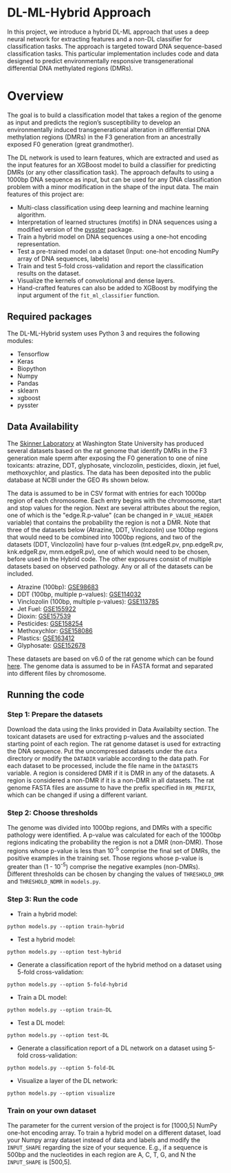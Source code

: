 # DL-ML-Hybrid Approach

In this project, we introduce a hybrid DL-ML approach that uses a deep neural network for extracting features and a non-DL classifier for classification tasks. The approach is targeted toward DNA sequence-based classification tasks. This particular implementation includes code and data designed to predict environmentally responsive transgenerational differential DNA methylated regions (DMRs). 

# Overview

The goal is to build a classification model that takes a region of the genome as input and predicts the region’s susceptibility to develop an environmentally induced transgenerational alteration in differential DNA methylation regions (DMRs) in the F3 generation from an ancestrally exposed F0 generation (great grandmother). 

The DL network is used to learn features, which are extracted and used as the input features for an XGBoost model to build a classifier for predicting DMRs (or any other classification task). The approach defaults to using a 1000bp DNA sequence as input, but can be used for any DNA classification problem with a minor modification in the shape of the input data. The main features of this project are: 

* Multi-class classification using deep learning and machine learning algorithm.
* Interpretation of learned structures (motifs) in DNA sequences using a modified version of the [pysster](https://github.com/budach/pysster) package.
* Train a hybrid model on DNA sequences using a one-hot encoding representation. 
* Test a pre-trained model on a dataset (Input: one-hot encoding NumPy array of DNA sequences, labels)
* Train and test 5-fold cross-validation and report the classification results on the dataset. 
* Visualize the kernels of convolutional and dense layers.
* Hand-crafted features can also be added to XGBoost by modifying the input argument of the `fit_ml_classifier` function.

## Required packages

The DL-ML-Hybrid system uses Python 3 and requires the following modules: 

* Tensorflow
* Keras
* Biopython
* Numpy
* Pandas 
* sklearn
* xgboost
* pysster

## Data Availability 

The [Skinner Laboratory](https://skinner.wsu.edu) at Washington State University has produced several datasets based on the rat genome that identify DMRs in the F3 generation male sperm after exposing the F0 generation to one of nine toxicants: atrazine, DDT, glyphosate, vinclozolin, pesticides, dioxin, jet fuel, methoxychlor, and plastics. The data has been deposited into the public database at NCBI under the GEO #s shown below.

The data is assumed to be in CSV format with entries for each 1000bp region of each chromosome. Each entry begins with the chromosome, start and stop values for the region. Next are several attributes about the region, one of which is the "edge.R.p-value" (can be changed in `P_VALUE_HEADER` variable) that contains the probability the region is not a DMR. Note that three of the datasets below (Atrazine, DDT, Vinclozolin) use 100bp regions that would need to be combined into 1000bp regions, and two of the datasets (DDT, Vinclozolin) have four p-values (tnt.edgeR.pv, pnp.edgeR.pv, knk.edgeR.pv, mnm.edgeR.pv), one of which would need to be chosen, before used in the Hybrid code. The other exposures consist of multiple datasets based on observed pathology. Any or all of the datasets can be included.

* Atrazine (100bp): [GSE98683](https://www.ncbi.nlm.nih.gov/geo/query/acc.cgi?acc=GSE98683)
* DDT (100bp, multiple p-values): [GSE114032](https://www.ncbi.nlm.nih.gov/geo/query/acc.cgi?acc=GSE114032)
* Vinclozolin (100bp, multiple p-values): [GSE113785](https://www.ncbi.nlm.nih.gov/geo/query/acc.cgi?acc=GSE113785)
* Jet Fuel: [GSE155922](https://www.ncbi.nlm.nih.gov/geo/query/acc.cgi?acc=GSE155922)
* Dioxin: [GSE157539](https://www.ncbi.nlm.nih.gov/geo/query/acc.cgi?acc=GSE157539)
* Pesticides: [GSE158254](https://www.ncbi.nlm.nih.gov/geo/query/acc.cgi?acc=GSE158254)
* Methoxychlor: [GSE158086](https://www.ncbi.nlm.nih.gov/geo/query/acc.cgi?acc=GSE158086)
* Plastics: [GSE163412](https://www.ncbi.nlm.nih.gov/geo/query/acc.cgi?acc=GSE163412)
* Glyphosate: [GSE152678](https://www.ncbi.nlm.nih.gov/geo/query/acc.cgi?acc=GSE152678)

These datasets are based on v6.0 of the rat genome which can be found [here](https://ftp.ensembl.org/pub/release-104/fasta/rattus_norvegicus/dna/). The genome data is assumed to be in FASTA format and separated into different files by chromosome.

## Running the code

### Step 1: Prepare the datasets

Download the data using the links provided in Data Availabilty section. The toxicant datasets are used for extracting p-values and the associated starting point of each region. The rat genome dataset is used for extracting the DNA sequence. Put the uncompressed datasets under the `data` directory or modify the `DATADIR` variable according to the data path. For each dataset to be processed, include the file name in the `DATASETS` variable. A region is considered DMR if it is DMR in any of the datasets. A region is considered a non-DMR if it is a non-DMR in all datasets. The rat genome FASTA files are assume to have the prefix specified in `RN_PREFIX`, which can be changed if using a different variant.

### Step 2: Choose thresholds

The genome was divided into 1000bp regions, and DMRs with a specific pathology were identified. A p-value was calculated for each of the 1000bp regions indicating the probability the region is not a DMR (non-DMR). Those regions whose p-value is less than 10<sup>-5</sup> comprise the final set of DMRs, the positive examples in the training set. Those regions whose p-value is greater than (1 - 10<sup>-5</sup>) comprise the negative examples (non-DMRs). Different thresholds can be chosen by changing the values of `THRESHOLD_DMR` and `THRESHOLD_NDMR` in `models.py`.

### Step 3: Run the code 

* Train a hybrid model: 

`python models.py --option train-hybrid`

* Test a hybrid model: 

`python models.py --option test-hybrid`

* Generate a classification report of the hybrid method on a dataset using 5-fold cross-validation: 

`python models.py --option 5-fold-hybrid`

* Train a DL model:

`python models.py --option train-DL`

* Test a DL model:

`python models.py --option test-DL`

* Generate a classification report of a DL network on a dataset using 5-fold cross-validation:

`python models.py --option 5-fold-DL`

* Visualize a layer of the DL network:

`python models.py --option visualize`

### Train on your own dataset 

The parameter for the current version of the project is for [1000,5] NumPy one-hot encoding array. To train a hybrid model on a different dataset, load your Numpy array dataset instead of data and labels and modify the `INPUT_SHAPE` regarding the size of your sequence. E.g., if a sequence is 500bp and the nucleotides in each region are A, C, T, G, and N the `INPUT_SHAPE` is [500,5].

